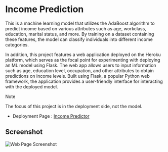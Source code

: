 # Income Prediction

This is a machine learning model that utilizes the AdaBoost algorithm to predict income based on various attributes such as age, workclass, education, marital status, and more. By training on a dataset containing these features, the model can classify individuals into different income categories.

In addition, this project features a web application deployed on the Heroku platform, which serves as the focal point for experimenting with deploying an ML model using Flask. The web app allows users to input information such as age, education level, occupation, and other attributes to obtain predictions on income levels. Built using Flask, a popular Python web framework, the application provides a user-friendly interface for interacting with the deployed model.

> [!NOTE] 
> The focus of this project is in the deployment side, not the model.

- Deployment Page : [Income Predictor](https://income-prediction-flask-deploy.herokuapp.com/)

## Screenshot

![Web Page Screenshot](assets/screenshot.png)
